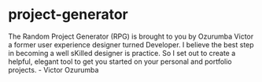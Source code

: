 # project-generator

The Random Project Generator (RPG) is brought to you by Ozurumba Victor a former user experience designer turned Developer. I believe the best step in becoming a well sKilled designer is practice. So I set out to create a helpful, elegant tool to get you started on your personal and portfolio projects. - Victor Ozurumba 
